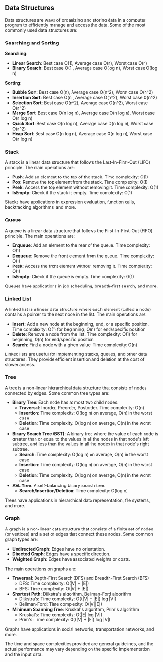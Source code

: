 ## Data Structures

Data structures are ways of organizing and storing data in a computer program to efficiently manage and access the data. Some of the most commonly used data structures are:

### Searching and Sorting

**Searching**:
- **Linear Search**: Best case O(1), Average case O(n), Worst case O(n)
- **Binary Search**: Best case O(1), Average case O(log n), Worst case O(log n)

**Sorting**:
- **Bubble Sort**: Best case O(n), Average case O(n^2), Worst case O(n^2)
- **Insertion Sort**: Best case O(n), Average case O(n^2), Worst case O(n^2) 
- **Selection Sort**: Best case O(n^2), Average case O(n^2), Worst case O(n^2)
- **Merge Sort**: Best case O(n log n), Average case O(n log n), Worst case O(n log n)
- **Quick Sort**: Best case O(n log n), Average case O(n log n), Worst case O(n^2)
- **Heap Sort**: Best case O(n log n), Average case O(n log n), Worst case O(n log n)

### Stack
A stack is a linear data structure that follows the Last-In-First-Out (LIFO) principle. The main operations are:

- **Push**: Add an element to the top of the stack. Time complexity: O(1)
- **Pop**: Remove the top element from the stack. Time complexity: O(1) 
- **Peek**: Access the top element without removing it. Time complexity: O(1)
- **IsEmpty**: Check if the stack is empty. Time complexity: O(1)

Stacks have applications in expression evaluation, function calls, backtracking algorithms, and more.

### Queue
A queue is a linear data structure that follows the First-In-First-Out (FIFO) principle. The main operations are:

- **Enqueue**: Add an element to the rear of the queue. Time complexity: O(1)
- **Dequeue**: Remove the front element from the queue. Time complexity: O(1)
- **Peek**: Access the front element without removing it. Time complexity: O(1) 
- **IsEmpty**: Check if the queue is empty. Time complexity: O(1)

Queues have applications in job scheduling, breadth-first search, and more.

### Linked List
A linked list is a linear data structure where each element (called a node) contains a pointer to the next node in the list. The main operations are:

- **Insert**: Add a new node at the beginning, end, or a specific position. Time complexity: O(1) for beginning, O(n) for end/specific position
- **Delete**: Remove a node from the list. Time complexity: O(1) for beginning, O(n) for end/specific position
- **Search**: Find a node with a given value. Time complexity: O(n)

Linked lists are useful for implementing stacks, queues, and other data structures. They provide efficient insertion and deletion at the cost of slower access.

### Tree
A tree is a non-linear hierarchical data structure that consists of nodes connected by edges. Some common tree types are:

- **Binary Tree**: Each node has at most two child nodes. 
  - **Traversal**: Inorder, Preorder, Postorder. Time complexity: O(n)
  - **Insertion**: Time complexity: O(log n) on average, O(n) in the worst case
  - **Deletion**: Time complexity: O(log n) on average, O(n) in the worst case
- **Binary Search Tree (BST)**: A binary tree where the value of each node is greater than or equal to the values in all the nodes in that node's left subtree, and less than the values in all the nodes in that node's right subtree.
  - **Search**: Time complexity: O(log n) on average, O(n) in the worst case
  - **Insertion**: Time complexity: O(log n) on average, O(n) in the worst case
  - **Deletion**: Time complexity: O(log n) on average, O(n) in the worst case
- **AVL Tree**: A self-balancing binary search tree.
  - **Search/Insertion/Deletion**: Time complexity: O(log n)

Trees have applications in hierarchical data representation, file systems, and more.

### Graph
A graph is a non-linear data structure that consists of a finite set of nodes (or vertices) and a set of edges that connect these nodes. Some common graph types are:

- **Undirected Graph**: Edges have no orientation.
- **Directed Graph**: Edges have a specific direction.
- **Weighted Graph**: Edges have associated weights or costs.

The main operations on graphs are:

- **Traversal**: Depth-First Search (DFS) and Breadth-First Search (BFS)
  - DFS: Time complexity: O(|V| + |E|)
  - BFS: Time complexity: O(|V| + |E|)
- **Shortest Path**: Dijkstra's algorithm, Bellman-Ford algorithm
  - Dijkstra's: Time complexity: O((|V| + |E|) log |V|)
  - Bellman-Ford: Time complexity: O(|V||E|)
- **Minimum Spanning Tree**: Kruskal's algorithm, Prim's algorithm
  - Kruskal's: Time complexity: O(|E| log |V|)
  - Prim's: Time complexity: O((|V| + |E|) log |V|)

Graphs have applications in social networks, transportation networks, and more.

The time and space complexities provided are general guidelines, and the actual performance may vary depending on the specific implementation and the input data.

